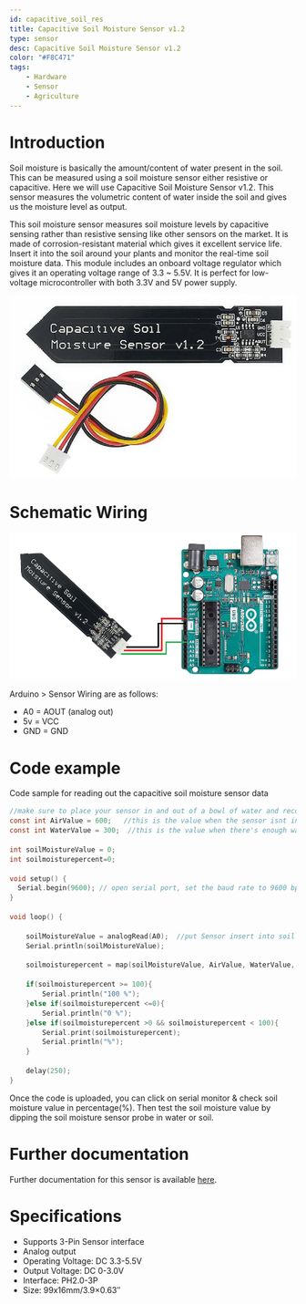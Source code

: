 ```yaml
---
id: capacitive_soil_res
title: Capacitive Soil Moisture Sensor v1.2
type: sensor
desc: Capacitive Soil Moisture Sensor v1.2 
color: "#F8C471"
tags:
    - Hardware
    - Sensor
    - Agriculture
---
```


# Introduction

Soil moisture is basically the amount/content of water present in the soil. This can be measured using a soil moisture sensor either resistive or capacitive. Here we will use Capacitive Soil Moisture Sensor v1.2. This sensor measures the volumetric content of water inside the soil and gives us the moisture level as output.

This soil moisture sensor measures soil moisture levels by capacitive sensing rather than resistive sensing like other sensors on the market. It is made of corrosion-resistant material which gives it excellent service life. Insert it into the soil around your plants and monitor the real-time soil moisture data. This module includes an onboard voltage regulator which gives it an operating voltage range of 3.3 ~ 5.5V. It is perfect for low-voltage microcontroller with both 3.3V and 5V power supply.

![picxxyyzz](img/pic.jpg)

# Schematic Wiring

![picxxyyzz](img/pic1.png)

Arduino > Sensor Wiring are as follows:
 - A0 = AOUT (analog out)
 - 5v = VCC
 - GND = GND

# Code example

Code sample for reading out the capacitive soil moisture sensor data

```c
//make sure to place your sensor in and out of a bowl of water and record both values above.
const int AirValue = 600;   //this is the value when the sensor isnt in the soil/water
const int WaterValue = 300;  //this is the value when there's enough water in the soil/bowl

int soilMoistureValue = 0;
int soilmoisturepercent=0;

void setup() {
  Serial.begin(9600); // open serial port, set the baud rate to 9600 bps
}

void loop() {

    soilMoistureValue = analogRead(A0);  //put Sensor insert into soil
    Serial.println(soilMoistureValue);

    soilmoisturepercent = map(soilMoistureValue, AirValue, WaterValue, 0, 100);

    if(soilmoisturepercent >= 100){
        Serial.println("100 %");
    }else if(soilmoisturepercent <=0){
        Serial.println("0 %");
    }else if(soilmoisturepercent >0 && soilmoisturepercent < 100){
        Serial.print(soilmoisturepercent);
        Serial.println("%");
    }

    delay(250);
}
```
Once the code is uploaded, you can click on serial monitor & check soil moisture value in percentage(%). Then test the soil moisture value by dipping the soil moisture sensor probe in water or soil.

# Further documentation
Further documentation for this sensor is available [here](https://how2electronics.com/interface-capacitive-soil-moisture-sensor-arduino/).

# Specifications

 - Supports 3-Pin Sensor interface
 - Analog output
 - Operating Voltage: DC 3.3-5.5V
 - Output Voltage: DC 0-3.0V
 - Interface: PH2.0-3P
 - Size: 99x16mm/3.9×0.63″
